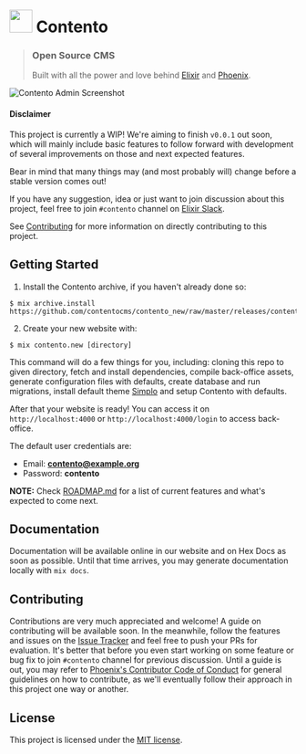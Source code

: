# <img src="https://github.com/contentocms/contento/raw/master/assets/static/images/logo.png" style="display: inline-block;" height="40px" /> Contento

> ### Open Source CMS
> Built with all the power and love behind [Elixir](https://elixir-lang.org) and [Phoenix](https://phoenixframework.org).

![Contento Admin Screenshot](https://raw.githubusercontent.com/contentocms/contento/master/screenshot.png)

#### Disclaimer

This project is currently a WIP! We're aiming to finish `v0.0.1` out soon, which will mainly include basic features to follow forward with development of several improvements on those and next expected features.

Bear in mind that many things may (and most probably will) change before a stable version comes out!

If you have any suggestion, idea or just want to join discussion about this project, feel free to join `#contento` channel on [Elixir Slack](https://elixir-slackin.herokuapp.com/).

See [Contributing]() for more information on directly contributing to this project.

## Getting Started

1. Install the Contento archive, if you haven't already done so:

```
$ mix archive.install https://github.com/contentocms/contento_new/raw/master/releases/contento.new.ez
```

2. Create your new website with:

```
$ mix contento.new [directory]
```

This command will do a few things for you, including: cloning this repo to given directory, fetch and install dependencies, compile back-office assets, generate configuration files with defaults, create database and run migrations, install default theme [Simplo](https://github.com/contentocms/simplo) and setup Contento with defaults.

After that your website is ready! You can access it on `http://localhost:4000` or `http://localhost:4000/login` to access back-office.

The default user credentials are:

- Email: **contento@example.org**
- Password: **contento**

**NOTE:** Check [ROADMAP.md](https://github.com/contentocms/contento/blob/master/ROADMAP.md) for a list of current features and what's expected to come next.

## Documentation

Documentation will be available online in our website and on Hex Docs as soon as possible. Until that time arrives, you may generate documentation locally with `mix docs`.

## Contributing

Contributions are very much appreciated and welcome! A guide on contributing will be available soon. In the meanwhile, follow the features and issues on the [Issue Tracker]() and feel free to push your PRs for evaluation. It's better that before you even start working on some feature or bug fix to join `#contento` channel for previous discussion. Until a guide is out, you may refer to [Phoenix's Contributor Code of Conduct](https://github.com/phoenixframework/phoenix/blob/master/CODE_OF_CONDUCT.md) for general guidelines on how to contribute, as we'll eventually follow their approach in this project one way or another.

## License

This project is licensed under the [MIT license](https://github.com/contentocms/contento/blob/master/LICENSE.md).
